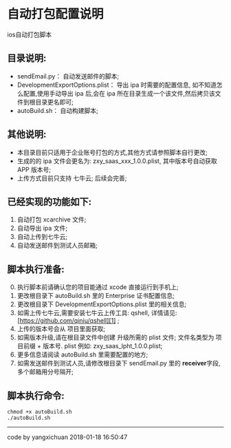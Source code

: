 # 自动打包配置说明

ios自动打包脚本
## 目录说明:
+ sendEmail.py： 自动发送邮件的脚本;
+ DevelopmentExportOptions.plist： 导出 ipa 时需要的配置信息, 如不知道怎么配置,使用手动导出 ipa 后,会在 ipa 所在目录生成一个该文件,然后拷贝该文件到根目录更名即可;
+ autoBuild.sh： 自动构建脚本;

## 其他说明:
+ 本目录目前只适用于企业账号打包的方式,其他方式请参照脚本自行更改;
+ 生成的的 ipa 文件会更名为: zxy_saas_xxx_1.0.0.plist, 其中版本号自动获取 APP 版本号;
+ 上传方式目前只支持 七牛云; 后续会完善;



## 已经实现的功能如下:
1. 自动打包 xcarchive 文件;
2. 自动导出 ipa 文件;
3. 自动上传到七牛云;
4. 自动发送邮件到测试人员邮箱;


## 脚本执行准备:
0. 执行脚本前请确认您的项目能通过 xcode 直接运行到手机上;
1. 更改根目录下 autoBuild.sh 里的 Enterprise 证书配置信息;
2. 更改根目录下 DevelopmentExportOptions.plist 里的相关信息;
3. 如需上传七牛云,需要安装七牛云上传工具: qshell, 详情请见:[https://github.com/qiniu/qshell][1] ;
4. 上传的版本号会从 项目里面获取;
5. 如需版本升级,请在根目录文件中创建 升级所需的 plist 文件;  文件名类型为 项目前缀 + 版本号. plist  例如: zxy_saas_lpht_1.0.0.plist;
6. 更多信息请阅读 autoBuild.sh 里需要配置的地方;
7. 如需发送邮件到测试人员,请修改根目录下 sendEmail.py 里的 **receiver**字段, 多个邮箱用分号隔开;

## 脚本执行命令:
```
chmod +x autoBuild.sh
./autoBuild.sh
```


---
code by yangxichuan
2018-01-18 16:50:47


[1]:https://github.com/qiniu/qshell
